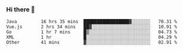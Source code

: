 ### Hi there 👋

<!--
**urzz/urzz** is a ✨ _special_ ✨ repository because its `README.md` (this file) appears on your GitHub profile.

Here are some ideas to get you started:

- 🔭 I’m currently working on ...
- 🌱 I’m currently learning ...
- 👯 I’m looking to collaborate on ...
- 🤔 I’m looking for help with ...
- 💬 Ask me about ...
- 📫 How to reach me: ...
- 😄 Pronouns: ...
- ⚡ Fun fact: ...
-->

<!--START_SECTION:waka-->

```text
Java         16 hrs 35 mins  █████████████████▓░░░░░░░   70.31 %
Vue.js       2 hrs 34 mins   ██▓░░░░░░░░░░░░░░░░░░░░░░   10.91 %
Go           1 hr 7 mins     █▒░░░░░░░░░░░░░░░░░░░░░░░   04.73 %
XML          1 hr            █░░░░░░░░░░░░░░░░░░░░░░░░   04.29 %
Other        41 mins         ▓░░░░░░░░░░░░░░░░░░░░░░░░   02.91 %
```

<!--END_SECTION:waka-->
